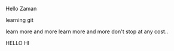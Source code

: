  

Hello Zaman


learning git

learn more and more
learn more and more don't stop at any cost..




HELLO HI





























